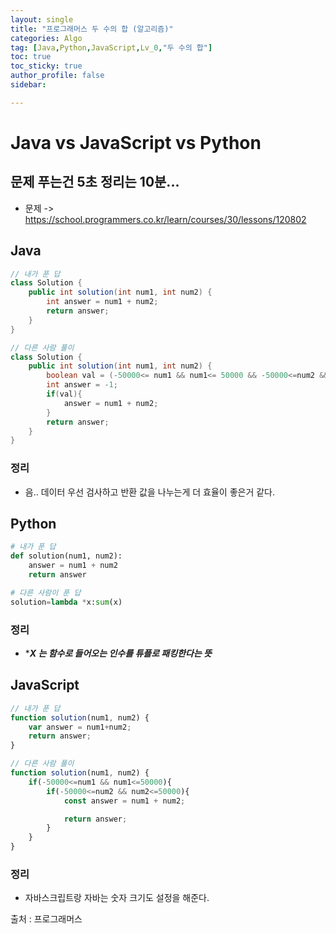 ```yaml
---
layout: single
title: "프로그래머스 두 수의 합 (알고리즘)"
categories: Algo
tag: [Java,Python,JavaScript,Lv_0,"두 수의 합"]
toc: true
toc_sticky: true
author_profile: false
sidebar:

---
```

# Java vs JavaScript vs Python
## 문제 푸는건 5초 정리는 10분...

- 문제 -> https://school.programmers.co.kr/learn/courses/30/lessons/120802

## Java

```java
// 내가 푼 답
class Solution {
    public int solution(int num1, int num2) {
        int answer = num1 + num2;
        return answer;
    }
}

// 다른 사람 풀이 
class Solution {
    public int solution(int num1, int num2) {
        boolean val = (-50000<= num1 && num1<= 50000 && -50000<=num2 && num2 <= 50000);
        int answer = -1;
        if(val){
            answer = num1 + num2;
        }
        return answer;
    }
}

```
### 정리
- 음.. 데이터 우선 검사하고 반환 값을 나누는게 더 효율이 좋은거 같다.


## Python
```python
# 내가 푼 답
def solution(num1, num2):
    answer = num1 + num2
    return answer

# 다른 사람이 푼 답
solution=lambda *x:sum(x)
```
### 정리
- ****X 는 함수로 들어오는 인수를 튜플로 패킹한다는 뜻***
## JavaScript

```javascript
// 내가 푼 답
function solution(num1, num2) {
    var answer = num1+num2;
    return answer;
}

// 다른 사람 풀이
function solution(num1, num2) {    
    if(-50000<=num1 && num1<=50000){
        if(-50000<=num2 && num2<=50000){
            const answer = num1 + num2;

            return answer;
        }
    }
}
```
### 정리
-  자바스크립트랑 자바는 숫자 크기도 설정을 해준다.


출처 : 프로그래머스
